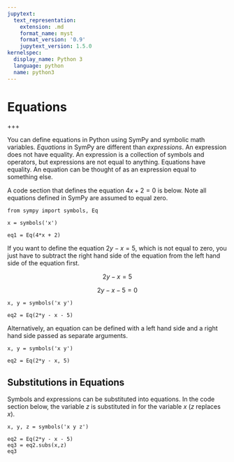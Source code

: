 ```yaml
---
jupytext:
  text_representation:
    extension: .md
    format_name: myst
    format_version: '0.9'
    jupytext_version: 1.5.0
kernelspec:
  display_name: Python 3
  language: python
  name: python3
---
```


# Equations

+++

You can define equations in Python using SymPy and symbolic math variables. _Equations_ in SymPy are different than _expressions_. An expression does not have equality. An expression is a collection of symbols and operators, but expressions are not equal to anything. Equations have equality. An equation can be thought of as an expression equal to something else.

A code section that defines the equation $4x + 2 = 0$ is below. Note all equations defined in SymPy are assumed to equal zero.

```{code-cell} ipython3
from sympy import symbols, Eq

x = symbols('x')

eq1 = Eq(4*x + 2)
```

If you want to define the equation $2y - x = 5$, which is not equal to zero, you just have to subtract the right hand side of the equation from the left hand side of the equation first.

$$2y - x = 5$$

$$2y - x -5 = 0$$

```{code-cell} ipython3
x, y = symbols('x y')

eq2 = Eq(2*y - x - 5)
```

Alternatively, an equation can be defined with a left hand side and a right hand side passed as separate arguments.

```{code-cell} ipython3
x, y = symbols('x y')

eq2 = Eq(2*y - x, 5)
```

## Substitutions in Equations

Symbols and expressions can be substituted into equations. In the code section below, the variable $z$ is substituted in for the variable $x$ ($z$ replaces $x$).

```{code-cell} ipython3
x, y, z = symbols('x y z')

eq2 = Eq(2*y - x - 5)
eq3 = eq2.subs(x,z)
eq3
```

```{code-cell} ipython3

```
